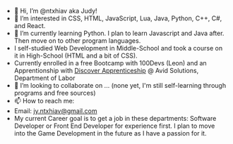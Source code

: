 - 👋 Hi, I’m @ntxhiav aka Judy!
- 👀 I’m interested in CSS, HTML, JavaScript, Lua, Java, Python, C++, C#, and React.
- 🌱 I’m currently learning Python. I plan to learn Javascript and Java after. Then move on to other program languages.
- I self-studied Web Development in Middle-School and took a course on it in High-School (HTML and a bit of CSS).
- Currently enrolled in a free Bootcamp with 100Devs (Leon) and an Apprentionship with <a href="https://avidsolutionsintl.com/apprenticeships/">Discover Apprenticeship</a> @ Avid Solutions, Department of Labor
- 💞️ I’m looking to collaborate on ... (none yet, I'm still self-learning through programs and free sources)
- 📫 How to reach me:
-   Email: jy.ntxhiav@gmail.com
-   My current Career goal is to get a job in these departments: Software Developer or Front End Developer for experience first. I plan to move into the Game Development in the future as I have a passion for it. 

<!---
ntxhiav/ntxhiav is a ✨ special ✨ repository because its `README.md` (this file) appears on your GitHub profile.
You can click the Preview link to take a look at your changes.
--->
